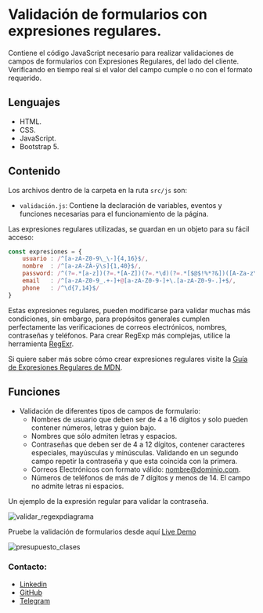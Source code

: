 # Validación de formularios con expresiones regulares. 

Contiene el código JavaScript necesario para realizar validaciones de campos de formularios con Expresiones Regulares, del lado del cliente. Verificando en tiempo real si el valor del campo cumple o no con el formato requerido.  

## Lenguajes

* HTML.
* CSS.
* JavaScript.
* Bootstrap 5.

## Contenido 

Los archivos dentro de la carpeta en la ruta `src/js` son: 

* `validación.js`: Contiene la declaración de variables, eventos y funciones necesarias para el funcionamiento de la página.

Las expresiones regulares utilizadas, se guardan en un objeto para su fácil acceso: 

```JavaScript
const expresiones = {
	usuario	: /^[a-zA-Z0-9\_\-]{4,16}$/, 
	nombre	: /^[a-zA-ZÀ-ÿ\s]{1,40}$/, 
	password: /^(?=.*[a-z])(?=.*[A-Z])(?=.*\d)(?=.*[$@$!%*?&])([A-Za-z\d$@$!%*?&]|[^ ]){8,15}$/, 
	email	: /^[a-zA-Z0-9_.+-]+@[a-zA-Z0-9-]+\.[a-zA-Z0-9-.]+$/,
	phone	: /^\d{7,14}$/ 
}
```
Estas expresiones regulares, pueden modificarse para validar muchas más condiciones, sin embargo, para propósitos generales cumplen perfectamente las verificaciones de correos electrónicos, nombres, contraseñas y teléfonos. Para crear RegExp más complejas, utilice la herramienta [RegExr](https://regexr.com/).

Si quiere saber más sobre cómo crear expresiones regulares visite la [Guía de Expresiones Regulares de MDN](https://developer.mozilla.org/es/docs/Web/JavaScript/Guide/Regular_Expressions).

## Funciones

* Validación de diferentes tipos de campos de formulario: 
    * Nombres de usuario que deben ser de 4 a 16 dígitos y solo pueden contener números, letras y guion bajo.
    * Nombres que sólo admiten letras y espacios.
    * Contraseñas que deben ser de 4 a 12 dígitos, contener caracteres especiales, mayúsculas y minúsculas. Validando en un segundo campo repetir la contraseña y que esta coincida con la primera. 
    * Correos Electrónicos con formato válido: nombre@dominio.com.
    * Números de teléfonos de más de 7 dígitos y menos de 14. El campo no admite letras ni espacios.   

Un ejemplo de la expresión regular para validar la contraseña. 

![validar_regexpdiagrama](https://accesoweb.online/images/validacion-con-regexp/regexp.png)

Pruebe la validación de formularios desde aquí [Live Demo](https://franj1748.github.io/validacion-de-formularios-con-regexp/)

![presupuesto_clases](https://accesoweb.online/images/validacion-con-regexp/validacion-con-regexp.png)

### Contacto: 

* [Linkedin]
* [GitHub]
* [Telegram]











[Linkedin]:https://www.linkedin.com/in/francisco-elis-24506b209
[GitHub]:https://github.com/franj1748
[Telegram]:https://t.me/franciscoj1748

